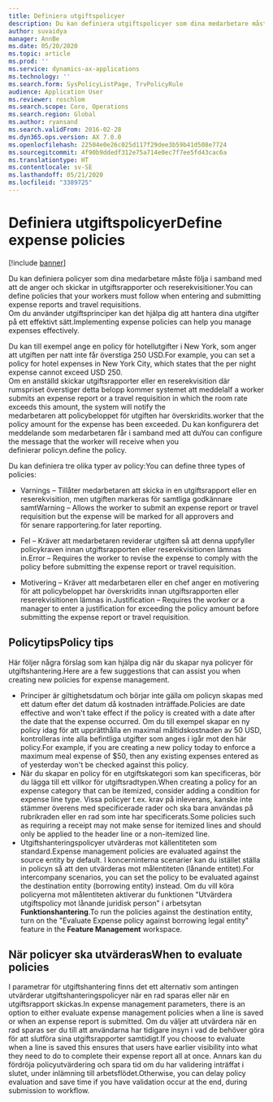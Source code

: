```yaml
---
title: Definiera utgiftspolicyer
description: Du kan definiera utgiftspolicyer som dina medarbetare måste följa i samband med att de anger och skickar in utgiftsrapporter och reserekvisitioner i Microsoft Dynamics 365 Finance.
author: suvaidya
manager: AnnBe
ms.date: 05/20/2020
ms.topic: article
ms.prod: ''
ms.service: dynamics-ax-applications
ms.technology: ''
ms.search.form: SysPolicyListPage, TrvPolicyRule
audience: Application User
ms.reviewer: roschlom
ms.search.scope: Core, Operations
ms.search.region: Global
ms.author: ryansand
ms.search.validFrom: 2016-02-28
ms.dyn365.ops.version: AX 7.0.0
ms.openlocfilehash: 22504e0e26c025d117f29dee3b59b41d508e7724
ms.sourcegitcommit: 4f90b9ddedf312e75a714e0ec7f7ee5fd43cac6a
ms.translationtype: HT
ms.contentlocale: sv-SE
ms.lasthandoff: 05/21/2020
ms.locfileid: "3389725"
---
```

# <a name="define-expense-policies"></a><span data-ttu-id="4557a-103">Definiera utgiftspolicyer</span><span class="sxs-lookup"><span data-stu-id="4557a-103">Define expense policies</span></span>

[!include [banner](../includes/banner.md)]

<span data-ttu-id="4557a-104">Du kan definiera policyer som dina medarbetare måste följa i samband med att de anger och skickar in utgiftsrapporter och reserekvisitioner.</span><span class="sxs-lookup"><span data-stu-id="4557a-104">You can define policies that your workers must follow when entering and submitting expense reports and travel requisitions.</span></span>         
<span data-ttu-id="4557a-105">Om du använder utgiftsprinciper kan det hjälpa dig att hantera dina utgifter på ett effektivt sätt.</span><span class="sxs-lookup"><span data-stu-id="4557a-105">Implementing expense policies can help you manage expenses effectively.</span></span>         

<span data-ttu-id="4557a-106">Du kan till exempel ange en policy för hotellutgifter i New York, som anger att utgiften per natt inte får överstiga 250 USD.</span><span class="sxs-lookup"><span data-stu-id="4557a-106">For example, you can set a policy for hotel expenses in New York City, which states that the per night expense cannot exceed USD 250.</span></span>       
<span data-ttu-id="4557a-107">Om en anställd skickar utgiftsrapporter eller en reserekvisition där rumspriset överstiger detta belopp kommer systemet att meddela</span><span class="sxs-lookup"><span data-stu-id="4557a-107">If a worker submits an expense report or a travel requisition in which the room rate exceeds this amount, the system will notify the</span></span>        
<span data-ttu-id="4557a-108">medarbetaren att policybeloppet för utgiften har överskridits.</span><span class="sxs-lookup"><span data-stu-id="4557a-108">worker that the policy amount for the expense has been exceeded.</span></span> <span data-ttu-id="4557a-109">Du kan konfigurera det meddelande som medarbetaren får i samband med att du</span><span class="sxs-lookup"><span data-stu-id="4557a-109">You can configure the message that the worker will receive when you</span></span>        
<span data-ttu-id="4557a-110">definierar policyn.</span><span class="sxs-lookup"><span data-stu-id="4557a-110">define the policy.</span></span>      
        
<span data-ttu-id="4557a-111">Du kan definiera tre olika typer av policy:</span><span class="sxs-lookup"><span data-stu-id="4557a-111">You can define three types of policies:</span></span>         
        
- <span data-ttu-id="4557a-112">Varnings – Tillåter medarbetaren att skicka in en utgiftsrapport eller en reserekvisition, men utgiften markeras för samtliga godkännare samt</span><span class="sxs-lookup"><span data-stu-id="4557a-112">Warning – Allows the worker to submit an expense report or travel requisition but the expense will be marked for all approvers and</span></span>        
  <span data-ttu-id="4557a-113">för senare rapportering.</span><span class="sxs-lookup"><span data-stu-id="4557a-113">for later reporting.</span></span>        

- <span data-ttu-id="4557a-114">Fel – Kräver att medarbetaren reviderar utgiften så att denna uppfyller policykraven innan utgiftsrapporten eller reserekvisitionen lämnas in.</span><span class="sxs-lookup"><span data-stu-id="4557a-114">Error – Requires the worker to revise the expense to comply with the policy before submitting the expense report or travel requisition.</span></span>       
 
 - <span data-ttu-id="4557a-115">Motivering – Kräver att medarbetaren eller en chef anger en motivering för att policybeloppet har överskridits innan utgiftsrapporten eller reserekvisitionen lämnas in.</span><span class="sxs-lookup"><span data-stu-id="4557a-115">Justification – Requires the worker or a manager to enter a justification for exceeding the policy amount before submitting the expense report or travel requisition.</span></span>        

## <a name="policy-tips"></a><span data-ttu-id="4557a-116">Policytips</span><span class="sxs-lookup"><span data-stu-id="4557a-116">Policy tips</span></span>
<span data-ttu-id="4557a-117">Här följer några förslag som kan hjälpa dig när du skapar nya policyer för utgiftshantering.</span><span class="sxs-lookup"><span data-stu-id="4557a-117">Here are a few suggestions that can assist you when creating new policies for expense management.</span></span> 
* <span data-ttu-id="4557a-118">Principer är giltighetsdatum och börjar inte gälla om policyn skapas med ett datum efter det datum då kostnaden inträffade.</span><span class="sxs-lookup"><span data-stu-id="4557a-118">Policies are date effective and won't take effect if the policy is created with a date after the date that the expense occurred.</span></span> <span data-ttu-id="4557a-119">Om du till exempel skapar en ny policy idag för att upprätthålla en maximal måltidskostnaden av 50 USD, kontrolleras inte alla befintliga utgifter som anges i igår mot den här policy.</span><span class="sxs-lookup"><span data-stu-id="4557a-119">For example, if you are creating a new policy today to enforce a maximum meal expense of $50, then any existing expenses entered as of yesterday won't be checked against this policy.</span></span>
* <span data-ttu-id="4557a-120">När du skapar en policy för en utgiftskategori som kan specificeras, bör du lägga till ett villkor för utgiftsradtypen.</span><span class="sxs-lookup"><span data-stu-id="4557a-120">When creating a policy for an expense category that can be itemized, consider adding a condition for expense line type.</span></span> <span data-ttu-id="4557a-121">Vissa policyer t.ex. krav på inleverans, kanske inte stämmer överens med specificerade rader och ska bara användas på rubrikraden eller en rad som inte har specificerats.</span><span class="sxs-lookup"><span data-stu-id="4557a-121">Some policies such as requiring a receipt may not make sense for itemized lines and should only be applied to the header line or a non-itemized line.</span></span> 
* <span data-ttu-id="4557a-122">Utgiftshanteringspolicyer utvärderas mot källentiteten som standard.</span><span class="sxs-lookup"><span data-stu-id="4557a-122">Expense management policies are evaluated against the source entity by default.</span></span> <span data-ttu-id="4557a-123">I koncerninterna scenarier kan du istället ställa in policyn så att den utvärderas mot målentiteten (lånande entitet).</span><span class="sxs-lookup"><span data-stu-id="4557a-123">For intercompany scenarios, you can set the policy to be evaluated against the destination entity (borrowing entity) instead.</span></span> <span data-ttu-id="4557a-124">Om du vill köra policyerna mot målentiteten aktiverar du funktionen "Utvärdera utgiftspolicy mot lånande juridisk person" i arbetsytan **Funktionshantering**.</span><span class="sxs-lookup"><span data-stu-id="4557a-124">To run the policies against the destination entity, turn on the "Evaluate Expense policy against borrowing legal entity" feature in the **Feature Management** workspace.</span></span>

## <a name="when-to-evaluate-policies"></a><span data-ttu-id="4557a-125">När policyer ska utvärderas</span><span class="sxs-lookup"><span data-stu-id="4557a-125">When to evaluate policies</span></span>

<span data-ttu-id="4557a-126">I parametrar för utgiftshantering finns det ett alternativ som antingen utvärderar utgiftshanteringspolicyer när en rad sparas eller när en utgiftsrapport skickas.</span><span class="sxs-lookup"><span data-stu-id="4557a-126">In expense management parameters, there is an option to either evaluate expense management policies when a line is saved or when an expense report is submitted.</span></span> <span data-ttu-id="4557a-127">Om du väljer att utvärdera när en rad sparas ser du till att användarna har tidigare insyn i vad de behöver göra för att slutföra sina utgiftsrapporter samtidigt.</span><span class="sxs-lookup"><span data-stu-id="4557a-127">If you choose to evaluate when a line is saved this ensures that users have earlier visibility into what they need to do to complete their expense report all at once.</span></span> <span data-ttu-id="4557a-128">Annars kan du fördröja policyutvärdering och spara tid om du har validering inträffat i slutet, under inlämning till arbetsflödet.</span><span class="sxs-lookup"><span data-stu-id="4557a-128">Otherwise, you can delay policy evaluation and save time if you have validation occur at the end, during submission to workflow.</span></span>
